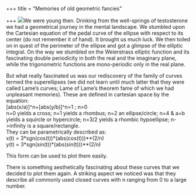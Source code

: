 +++
title = "Memories of old geometric fancies"

+++
[![](https://i1.wp.com/bp1.blogger.com/_ZhvcTTaaD_4/RoxRIe2Ko6I/AAAAAAAAALk/fjfcUfQPpX4/s320/superellipse.png)](http://bp1.blogger.com/_ZhvcTTaaD_4/RoxRIe2Ko6I/AAAAAAAAALk/fjfcUfQPpX4/s1600-h/superellipse.png)We
were young then. Drinking from the well-springs of testosterone we had a
geometrical journey in the mental landscape. We stumbled upon the
Cartesian equation of the pedal curve of the ellipse with respect to its
center (do not remember it of hand). It brought us much luck. We then
toiled on in quest of the perimeter of the ellipse and got a glimpse of
the elliptic integral. On the way we stumbled on the Weierstrass
elliptic function and its fascinating double periodicity in both the
real and the imaginary plane, while the trigonometric functions are
mono-periodic only in the real plane.

But what really fascinated us was our rediscovery of the family of
curves termed the superellipses (we did not learn until much latter that
they were called Lame’s curves; Lame of Lame’s theorem fame of which we
had unpleasant memories). These are defined in cartesian space by the
equation:  
\[abs(x/a)\]^n+\[abs(y/b)\]^n=1 ; n\>0  
n=0 yields a cross; n=1 yields a rhombus; n=2 an ellipse/circle; n=4 &
a=b yields a squircle or hypercircle; n=3/2 yields a rhombic
hypoellipse; n-\>infinity is a square/rectangle.  
They can be parametrically described as:  
x(t) = 3\*sgn(cos(t))\*(abs(cos(t)))\*\*(2/n)  
y(t) = 3\*sgn(sin(t))\*(abs(sin(t)))\*\*(2/n)

This form can be used to plot them easily.

There is something aesthetically fascinating about these curves that we
decided to plot them again. A striking aspect we noticed was that they
describe all commonly used closed curves with n ranging from 0 to a
large number.
